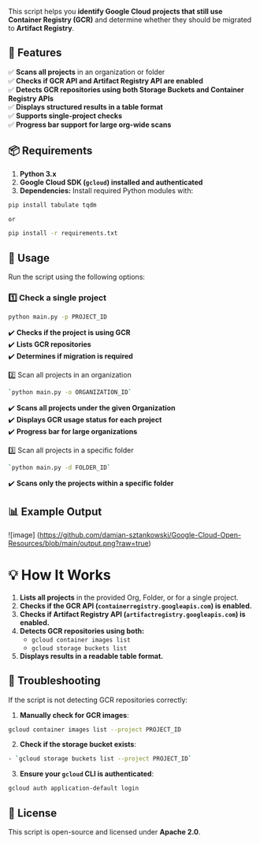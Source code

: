 This script helps you **identify Google Cloud projects that still use Container Registry (GCR)** and determine whether they should be migrated to **Artifact Registry**.
## **📌 Features**

✅ **Scans all projects** in an organization or folder  
✅ **Checks if GCR API and Artifact Registry API are enabled**  
✅ **Detects GCR repositories using both Storage Buckets and Container Registry APIs**  
✅ **Displays structured results in a table format**  
✅ **Supports single-project checks**  
✅ **Progress bar support for large org-wide scans**

## **📦 Requirements**

1. **Python 3.x**
2. **Google Cloud SDK (`gcloud`) installed and authenticated**
3. **Dependencies:** Install required Python modules with:

```bash
pip install tabulate tqdm

or 

pip install -r requirements.txt
```

## **🚀 Usage**

Run the script using the following options:

### **1️⃣ Check a single project**

```bash
python main.py -p PROJECT_ID
```

✔️ **Checks if the project is using GCR**  
✔️ **Lists GCR repositories**  
✔️ **Determines if migration is required**

2️⃣ Scan all projects in an organization

```bash
`python main.py -o ORGANIZATION_ID`
```

✔️ **Scans all projects under the given Organization**  
✔️ **Displays GCR usage status for each project**  
✔️ **Progress bar for large organizations**

3️⃣ Scan all projects in a specific folder
```bash
`python main.py -d FOLDER_ID`
```

✔️ **Scans only the projects within a specific folder**

## **📊 Example Output**

![image] (https://github.com/damian-sztankowski/Google-Cloud-Open-Resources/blob/main/output.png?raw=true)
# **💡 How It Works**

1. **Lists all projects** in the provided Org, Folder, or for a single project.
2. **Checks if the GCR API (`containerregistry.googleapis.com`) is enabled.**
3. **Checks if Artifact Registry API (`artifactregistry.googleapis.com`) is enabled.**
4. **Detects GCR repositories using both:**
    - `gcloud container images list`
    - `gcloud storage buckets list`
5. **Displays results in a readable table format.**
## **🔧 Troubleshooting**

If the script is not detecting GCR repositories correctly:
1. **Manually check for GCR images**:
```bash
gcloud container images list --project PROJECT_ID
```
2. **Check if the storage bucket exists**:
```bash
- `gcloud storage buckets list --project PROJECT_ID`
```
3.  **Ensure your `gcloud` CLI is authenticated**:
```bash
gcloud auth application-default login
```
## **📜 License**

This script is open-source and licensed under **Apache 2.0**.
